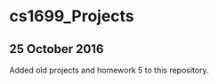 # cs1699_Projects

25 October 2016
---------------
Added old projects and homework 5 to this repository. 
